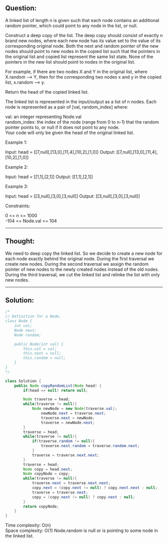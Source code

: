 ## Question: 

A linked list of length n is given such that each node contains an additional random pointer, which could point to any node in the list, or null.

Construct a deep copy of the list. The deep copy should consist of exactly n brand new nodes, where each new node has its value set to the value of its corresponding original node. Both the next and random pointer of the new nodes should point to new nodes in the copied list such that the pointers in the original list and copied list represent the same list state. None of the pointers in the new list should point to nodes in the original list.

For example, if there are two nodes X and Y in the original list, where X.random --> Y, then for the corresponding two nodes x and y in the copied list, x.random --> y.

Return the head of the copied linked list.

The linked list is represented in the input/output as a list of n nodes. Each node is represented as a pair of [val, random_index] where:

val: an integer representing Node.val  
random_index: the index of the node (range from 0 to n-1) that the random pointer points to, or null if it does not point to any node.  
Your code will only be given the head of the original linked list.  

Example 1:

Input: head = [[7,null],[13,0],[11,4],[10,2],[1,0]]
Output: [[7,null],[13,0],[11,4],[10,2],[1,0]]

Example 2:

Input: head = [[1,1],[2,1]]
Output: [[1,1],[2,1]]

Example 3:

Input: head = [[3,null],[3,0],[3,null]]
Output: [[3,null],[3,0],[3,null]]
 

Constraints:

0 <= n <= 1000  
-104 <= Node.val <= 104

---
## Thought:
We need to deep copy the linked list. So we decide to create a new node for each node exactly behind the original node. During the first traversal
we create new nodes. During the second traversal we assign the random pointer of new nodes to the newly created nodes instead of the old nodes.
During the third traversal, we cut the linked list and relinke the list with only new nodes.

---
## Solution:
```Java
/*
// Definition for a Node.
class Node {
    int val;
    Node next;
    Node random;

    public Node(int val) {
        this.val = val;
        this.next = null;
        this.random = null;
    }
}
*/

class Solution {
    public Node copyRandomList(Node head) {
        if(head == null) return null;

        Node traverse = head;
        while(traverse != null){
            Node newNode = new Node(traverse.val);
                newNode.next = traverse.next;
                traverse.next = newNode;
                traverse = newNode.next;
        }
        traverse = head;
        while(traverse != null){
            if(traverse.random != null){
                traverse.next.random = traverse.random.next;
            }
            traverse = traverse.next.next;
        }
        traverse = head;
        Node copy = head.next;
        Node copyNode = copy;
        while(traverse != null){
            traverse.next = traverse.next.next;
            copy.next = (copy.next != null) ? copy.next.next : null;
            traverse = traverse.next;
            copy = (copy.next != null) ? copy.next : null;
        }
        return copyNode;
    }
}
```
Time complexity: O(n)  
Space complexity: O(1)
Node.random is null or is pointing to some node in the linked list.
